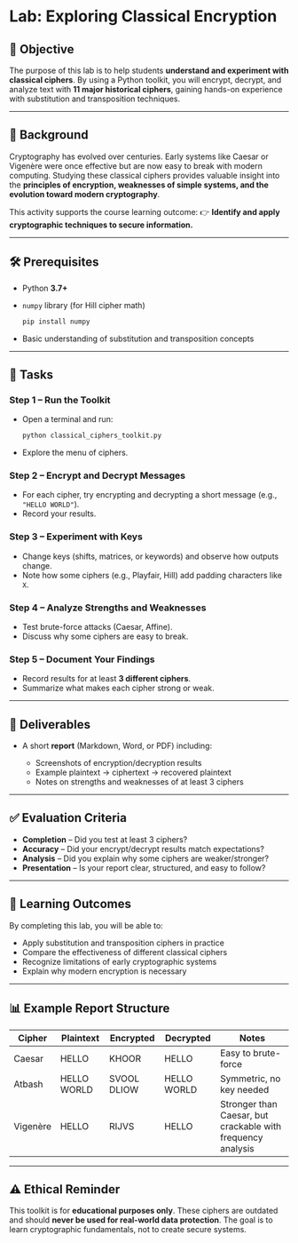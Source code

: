 # Lab: Exploring Classical Encryption

## 🎯 Objective

The purpose of this lab is to help students **understand and experiment with classical ciphers**. By using a Python toolkit, you will encrypt, decrypt, and analyze text with **11 major historical ciphers**, gaining hands-on experience with substitution and transposition techniques.

---

## 📖 Background

Cryptography has evolved over centuries. Early systems like Caesar or Vigenère were once effective but are now easy to break with modern computing. Studying these classical ciphers provides valuable insight into the **principles of encryption, weaknesses of simple systems, and the evolution toward modern cryptography**.

This activity supports the course learning outcome:
👉 **Identify and apply cryptographic techniques to secure information.**

---

## 🛠️ Prerequisites

* Python **3.7+**
* `numpy` library (for Hill cipher math)

  ```bash
  pip install numpy
  ```
* Basic understanding of substitution and transposition concepts

---

## 📝 Tasks

### Step 1 – Run the Toolkit

* Open a terminal and run:

  ```bash
  python classical_ciphers_toolkit.py
  ```
* Explore the menu of ciphers.

### Step 2 – Encrypt and Decrypt Messages

* For each cipher, try encrypting and decrypting a short message (e.g., `"HELLO WORLD"`).
* Record your results.

### Step 3 – Experiment with Keys

* Change keys (shifts, matrices, or keywords) and observe how outputs change.
* Note how some ciphers (e.g., Playfair, Hill) add padding characters like `X`.

### Step 4 – Analyze Strengths and Weaknesses

* Test brute-force attacks (Caesar, Affine).
* Discuss why some ciphers are easy to break.

### Step 5 – Document Your Findings

* Record results for at least **3 different ciphers**.
* Summarize what makes each cipher strong or weak.

---

## 📂 Deliverables

* A short **report** (Markdown, Word, or PDF) including:

  * Screenshots of encryption/decryption results
  * Example plaintext → ciphertext → recovered plaintext
  * Notes on strengths and weaknesses of at least 3 ciphers

---

## ✅ Evaluation Criteria

* **Completion** – Did you test at least 3 ciphers?
* **Accuracy** – Did your encrypt/decrypt results match expectations?
* **Analysis** – Did you explain why some ciphers are weaker/stronger?
* **Presentation** – Is your report clear, structured, and easy to follow?

---

## 📘 Learning Outcomes

By completing this lab, you will be able to:

* Apply substitution and transposition ciphers in practice
* Compare the effectiveness of different classical ciphers
* Recognize limitations of early cryptographic systems
* Explain why modern encryption is necessary

---

## 📊 Example Report Structure

| Cipher   | Plaintext   | Encrypted   | Decrypted   | Notes                                                       |
| -------- | ----------- | ----------- | ----------- | ----------------------------------------------------------- |
| Caesar   | HELLO       | KHOOR       | HELLO       | Easy to brute-force                                         |
| Atbash   | HELLO WORLD | SVOOL DLIOW | HELLO WORLD | Symmetric, no key needed                                    |
| Vigenère | HELLO       | RIJVS       | HELLO       | Stronger than Caesar, but crackable with frequency analysis |

---

## ⚠️ Ethical Reminder

This toolkit is for **educational purposes only**. These ciphers are outdated and should **never be used for real-world data protection**. The goal is to learn cryptographic fundamentals, not to create secure systems.